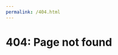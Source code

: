 ```yaml
---
permalink: /404.html
---
```


<script src="https://content.tweimann.xyz/js/head.js"></script>
# 404: Page not found
<script src="https://content.tweimann.xyz/js/footer.js"></script>